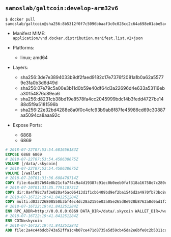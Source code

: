 ## `samoslab/galtcoin:develop-arm32v6`

```console
$ docker pull samoslab/galtcoin@sha256:8b5312f0f7c5096bbaaf3c0c028cc2c64a698e01abe5ac601c32498e856302d5
```

- Manifest MIME: `application/vnd.docker.distribution.manifest.list.v2+json`
- Platforms:
	- linux; amd64

- Layers:
    - sha256:3de7e3894033b9df2faed9182c17e7376f2081a1b0a62a55779e3fa0b3d6d49d
    - sha256:07e79c5a00e3b11d0b59e40df64d3a22696d4e633a53116eba30154876c89ea6
    - sha256:d8231cb38bd19e8578fa4cc2045999bdc14b3fedd4727be1488d5f9a5181596b
    - sha256:22e32bd4288e8a0f0c4cfc93b9ab8f87fe45986cd69c30887aa5094ca8aaa92c

- Expose Ports:
	- 6868
    - 6869

```dockerfile
# 2018-07-22T07:53:54.681656183Z
EXPOSE 6868 6869
# 2018-07-22T07:53:54.450638675Z
VOLUME [/data/.skycoin]
# 2018-07-22T07:53:54.450638675Z
VOLUME [/wallet]
# 2018-07-20T01:31:36.608478714Z
COPY file:6ac857b94e8b21cfa7f4c9a4d19387c91ec0b0eeb0faf318a16758e7c280e791 in /usr/local/bin/docker_launcher.sh
# 2018-07-20T01:31:35.779110731Z
COPY dir:0a4f98c7af3e020a45ac06413d1f1cb6409bd9ef2ba1546d2a4970fb73bc8c31 in /usr/local/skycoin/src/gui/static
# 2018-07-16T22:19:41.841251284Z
COPY multi:d033726808550b3bf4ec4dc28a2156e03a05e265d8e928b8762a8d0ad1f2583e in /usr/bin/
# 2018-07-16T22:19:41.841251284Z
ENV RPC_ADDR=http://0.0.0.0:6869 DATA_DIR=/data/.skycoin WALLET_DIR=/wallet USE_CSRF=1 WALLET_NAME=.wlt
# 2018-07-16T22:19:41.841251284Z
ENV COIN=skycoin
# 2018-07-16T22:19:41.841251284Z
ADD file:2a4c44bdcb743a52ffa1c4b07ce471d8735a5d59cb45da2e6bfe0c2b5311ca90 in /
```
